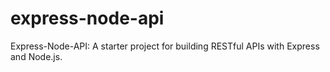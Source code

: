 # express-node-api
Express-Node-API: A starter project for building RESTful APIs with Express and Node.js.
